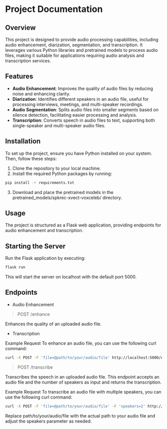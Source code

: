 # Project Documentation
## Overview
This project is designed to provide audio processing capabilities, including audio enhancement, diarization, segmentation, and transcription. It leverages various Python libraries and pretrained models to process audio files, making it suitable for applications requiring audio analysis and transcription services.

## Features
 
 - **Audio Enhancement**: Improves the quality of audio files by reducing noise and enhancing clarity.
 - **Diarization**: Identifies different speakers in an audio file, useful for processing interviews, meetings, and multi-speaker recordings.
 - **Audio Segmentation**: Splits audio files into smaller segments based on silence detection, facilitating easier processing and analysis.
 - **Transcription**: Converts speech in audio files to text, supporting both single-speaker and multi-speaker audio files.

## Installation
To set up the project, ensure you have Python installed on your system. Then, follow these steps:

 1. Clone the repository to your local machine.
 2. Install the required Python packages by running:
```bash
pip install -r requirements.txt
```
 3. Download and place the pretrained models in the pretrained_models/spkrec-xvect-voxceleb/ directory.

## Usage
The project is structured as a Flask web application, providing endpoints for audio enhancement and transcription.

## Starting the Server
Run the Flask application by executing:

```bash
flask run
```

This will start the server on localhost with the default port 5000.

## Endpoints

 - Audio Enhancement

>POST /enhance

Enhances the quality of an uploaded audio file.

 - Transcription

Example Request
To enhance an audio file, you can use the following curl command:

```bash
curl -X POST -F 'file=@path/to/your/audio/file' http://localhost:5000/enhance
```

>POST /transcribe

Transcribes the speech in an uploaded audio file. This endpoint accepts an audio file and the number of speakers as input and returns the transcription.

Example Request
To transcribe an audio file with multiple speakers, you can use the following curl command:

```bash
curl -X POST -F 'file=@path/to/your/audio/file' -F 'speakers=2' http://localhost:5000/transcribe
```

Replace path/to/your/audio/file with the actual path to your audio file and adjust the speakers parameter as needed.